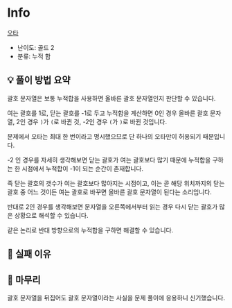 # Info
[오타](https://boj.kr/5875)

- 난이도: 골드 2
- 분류: 누적 합

## 💡 풀이 방법 요약

괄호 문자열은 보통 누적합을 사용하면 올바른 괄호 문자열인지 판단할 수 있습니다.

여는 괄호를 1로, 닫는 괄호를 -1로 두고 누적합을 계산하면 0인 경우 올바른 괄호 문자열, 2인 경우 `)`가 `(`로 바뀐 것, -2인 경우 `(`가 `)`로 바뀐 것입니다.

문제에서 오타는 최대 한 번이라고 명시했으므로 단 하나의 오타만이 허용되기 때문입니다.

-2 인 경우를 자세히 생각해보면 닫는 괄호가 여는 괄호보다 많기 때문에 누적합을 구하는 한 시점에서 누적합이 -1이 되는 순간이 존재합니다.

즉 닫는 괄호의 갯수가 여는 괄호보다 많아지는 시점이고, 이는 곧 해당 위치까지의 닫는 괄호 중 어느 것이든 여는 괄호로 바꾸면 올바른 괄호 문자열이 된다는 소리입니다.

반대로 2인 경우를 생각해보면 문자열을 오른쪽에서부터 읽는 경우 다시 닫는 괄호가 많은 상황으로 해석할 수 있습니다.

같은 논리로 반대 방향으로의 누적합을 구하면 해결할 수 있습니다.

## 👀 실패 이유

## 🙂 마무리

괄호 문자열을 뒤집어도 괄호 문자열이라는 사실을 문제 풀이에 응용하니 신기했습니다.
